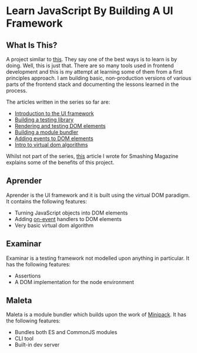# Learn JavaScript By Building A UI Framework

## What Is This?

A project similar to [this](https://github.com/taniarascia/laconia). They say one of the best ways is to learn is by doing. Well, this is just that. There are so many tools used in frontend development and this is my attempt at learning some of them from a first principles approach. I am building basic, non-production versions of various parts of the frontend stack and documenting the lessons learned in the process.

The articles written in the series so far are:

- [Introduction to the UI framework](https://dev.to/carlmungazi/learning-javascript-by-building-a-ui-framework-from-scratch-1767)
- [Building a testing library](https://dev.to/carlmungazi/learn-js-by-building-a-ui-framework-part-2-testing-3pff)
- [Rendering and testing DOM elements](https://dev.to/carlmungazi/learn-javascript-by-building-a-ui-framework-part-3-rendering-testing-dom-elements-97l)
- [Building a module bundler](https://dev.to/carlmungazi/learn-javascript-by-building-a-ui-framework-part-4-creating-a-module-bundler-11el)
- [Adding events to DOM elements](https://dev.to/carlmungazi/learn-javascript-by-building-a-ui-framework-part-5-adding-events-to-dom-elements-3kod)
- [Intro to virtual dom algorithms](https://dev.to/carlmungazi/learn-javascript-by-building-a-ui-framework-part-6-intro-to-virtual-dom-algorithms-jcm)

Whilst not part of the series, [this](https://www.smashingmagazine.com/2019/07/javascript-knowledge-reading-source-code/#comments-javascript-knowledge-reading-source-code) article I wrote for Smashing Magazine explains some of the benefits of this project.

## Aprender

Aprender is the UI framework and it is built using the virtual DOM paradigm. It contains the following features:
- Turning JavaScript objects into DOM elements
- Adding [on-event](https://developer.mozilla.org/en-US/docs/Web/Guide/Events/Event_handlers) handlers to DOM elements
- Very basic virtual dom algorithm

## Examinar

Examinar is a testing framework not modelled upon anything in particular. It has the following features:
- Assertions
- A DOM implementation for the node environment

## Maleta

Maleta is a module bundler which builds upon the work of [Minipack](https://github.com/ronami/minipack). It has the following features:
- Bundles both ES and CommonJS modules
- CLI tool
- Built-in dev server
